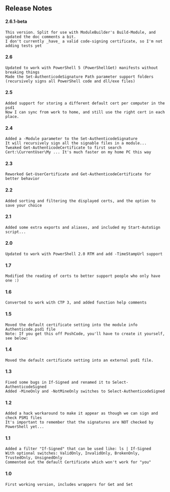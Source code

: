 ## Release Notes

#### 2.6.1-beta
    This version. Split for use with ModuleBuilder's Build-Module, and updated the doc comments a bit.
    I don't currently _have_ a valid code-signing certificate, so I'm not adding tests yet

#### 2.6
    Updated to work with PowerShell 5 (PowerShellGet) manifests without breaking things
    Made the Set-AuthenticodeSignature Path parameter support folders (recursively signs all PowerShell code and dll/exe files)

#### 2.5
    Added support for storing a different default cert per computer in the psd1
    Now I can sync from work to home, and still use the right cert in each place.

#### 2.4
    Added a -Module parameter to the Set-AuthenticodeSignature
    It will recursively sign all the signable files in a module...
    Tweaked Get-AuthenticodeCertificate to first search Cert:\CurrentUser\My ... It's much faster on my home PC this way

#### 2.3
    Reworked Get-UserCertificate and Get-AuthenticodeCertificate for better behavior

#### 2.2
    Added sorting and filtering the displayed certs, and the option to save your choice

#### 2.1
    Added some extra exports and aliases, and included my Start-AutoSign script...

#### 2.0
    Updated to work with PowerShell 2.0 RTM and add -TimeStampUrl support

#### 1.7
    Modified the reading of certs to better support people who only have one :)

#### 1.6
    Converted to work with CTP 3, and added function help comments

#### 1.5
    Moved the default certificate setting into the module info Authenticode.psd1 file
    Note: If you get this off PoshCode, you'll have to create it yourself, see below:

#### 1.4
    Moved the default certificate setting into an external psd1 file.

#### 1.3
    Fixed some bugs in If-Signed and renamed it to Select-AuthenticodeSigned
    Added -MineOnly and -NotMineOnly switches to Select-AuthenticodeSigned

#### 1.2
    Added a hack workaround to make it appear as though we can sign and check PSM1 files
    It's important to remember that the signatures are NOT checked by PowerShell yet...

#### 1.1
    Added a filter "If-Signed" that can be used like: ls | If-Signed
    With optional switches: ValidOnly, InvalidOnly, BrokenOnly, TrustedOnly, UnsignedOnly
    Commented out the default Certificate which won't work for "you"

#### 1.0
    First working version, includes wrappers for Get and Set